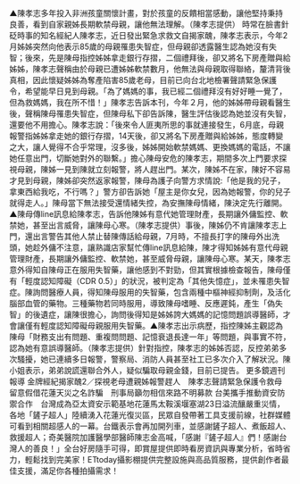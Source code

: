 ▲陳孝志多年投入非洲孩童關懷計畫，對於孩童的反饋相當感動，讓他堅持秉持良善，看到自家親姊長期軟禁母親，讓他無法理解。（陳孝志提供）
時常在臉書針砭時事的知名經紀人陳孝志，近日發出緊急求救文自揭家醜，陳孝志表示，今年2月姊姊突然向他表示85歲的母親罹患失智症，但母親卻透露醫生認為她沒有失智；後來，先是陳母指控姊姊拿走銀行存摺，二個禮拜後，卻又將名下房產贈與給姊姊，陳孝志聲稱由於母親已遭姊姊軟禁數月，他無法與母親取得聯絡，釐清背後真相，因此懷疑姊姊為奪產陷害85歲老母，目前已向台北地檢署聲請緊急保護令，希望能早日見到母親。「為了媽媽的事，我已經二個禮拜沒有好好睡一覺了，但為救媽媽，我在所不惜！」陳孝志告訴本刊，今年２月，他的姊姊帶母親看醫生後，聲稱陳母罹患失智症，但陳母私下卻告訴陳，醫生評估後認為她並沒有失智，還要他不用擔心。陳孝志說：「後來令人匪夷所思的事就連接發生，6月底，母親報警指姊姊拿走她的銀行存摺，14天後，卻又將名下房產贈與給姊姊，態度轉變之大，讓人覺得不合乎常理，沒多後，姊姊開始軟禁媽媽、更換媽媽的電話，不讓她任意出門，切斷她對外的聯繫。」擔心陳母安危的陳孝志，期間多次上門要求探視母親，陳姊一見到陳就立刻報警，將人趕出門。某次，陳姊不在家，陳好不容易才見到母親，陳姊卻突然返家報警，陳母為護子向警方求情說:「他是我的兒子，拿東西給我吃，不行嗎？」警方卻告訴她「屋主是你女兒，因為她報警，你的兒子就得走人。」陳母當下無法接受還情緒失控，為安撫陳母情緒，陳決定先行離開。▲陳母傳line訊息給陳孝志，告訴他陳姊有意代她管理財產，長期讓外傭監控、軟禁她，甚至出言威脅，讓陳母心寒。（陳孝志提供）事後，陳姊仍不肯讓陳孝志上門，還出言警告其他人禁止替陳傳話給母親，7月時，不擅長打字的陳母外出洗頭，她趁外傭不注意，讓熟識店家幫忙傳line訊息給陳，陳才得知姊姊有意代母親管理財產，長期讓外傭監控、軟禁她，甚至威脅母親，讓陳母心寒。某天，陳孝志意外得知自陳母正在服用失智藥，讓他感到不對勁，但其實根據檢查報告，陳母僅有「輕度認知障礙（CDR 0.5）」的狀況，被判定為「其他失憶症」，並未罹患失智症。陳詢問醫療人員，得知陳母服用的失智藥，包含兩種中樞神經抑制劑，及活化腦部血管的藥物。三種藥物若同時服用，導致陳母嗜睡、反應遲鈍，產生「偽失智」的後遺症，讓陳很擔心，詢問後得知是姊姊誇大媽媽的記憶問題誤導醫師，才會讓僅有輕度認知障礙母親服用失智藥。▲陳孝志出示病歷，指控陳姊主觀認為陳母「財務支出有問題、重複問問題、記憶衰退長達一年」等問題，與事實不符，認為她有意誤導醫師。（陳孝志提供）針對指控，陳孝志的姊姊否認，反控弟弟多次騷擾，她已連續多日報警，警察局、消防人員甚至社工已多次介入了解狀況。陳小姐表示，弟弟說謊還聯合外人，疑似騙取母親金錢，目前已提告。
更多鏡週刊報導
金牌經紀揭家醜2／探視老母遭親姊報警趕人　陳孝志聲請緊急保護令救母
留意假借花蓮天災之名詐騙　刑事局籲勿相信來路不明募款
台美攜手推動資安防禦合作　台灣成為亞太資安示範基地花蓮馬太鞍溪堰塞湖23日溢流釀嚴重災情，各地「鏟子超人」陸續湧入花蓮光復災區，民眾自發帶著工具支援前線，社群媒體可看到相關超感人的一幕。台鐵表示會再加開列車，並感謝鏟子超人、煮飯超人、救援超人；奇美醫院加護醫學部醫師陳志金高喊，「感謝『鏟子超人』們！感謝台灣人的善良！」全台好房隨手可得，即賞屋提供即時看房資訊與專業分析，省時省力，輕鬆找到完美家！ETtoday攝影棚提供完整設施與高品質服務，提供創作者最佳支援，滿足你各種拍攝需求！
